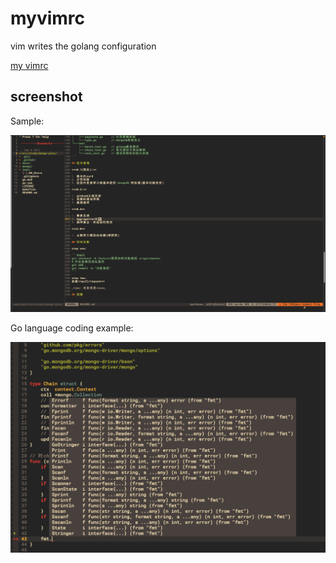 # myvimrc
vim writes the golang configuration

[my vimrc](https://github.com/here-Leslie-Lau/myvimrc/blob/master/.vimrc)

## screenshot

Sample:

![](https://github.com/here-Leslie-Lau/myvimrc/blob/master/images/Sample.png)

Go language coding example:

![](https://github.com/here-Leslie-Lau/myvimrc/blob/master/images/go_code_demo.png)
